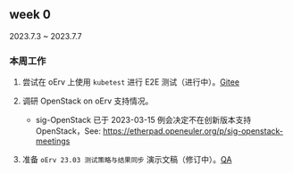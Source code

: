 ## week 0

2023.7.3 ~ 2023.7.7

### 本周工作

1. 尝试在 oErv 上使用 `kubetest` 进行 E2E 测试（进行中）。[Gitee](https://gitee.com/KevinMX/openeuler-riscv-2303-test/commit/069176111d42a5f29a0a0b08d3b94c1de4beba20)

2. 调研 OpenStack on oErv 支持情况。
    - sig-OpenStack 已于 2023-03-15 例会决定不在创新版本支持 OpenStack，See: https://etherpad.openeuler.org/p/sig-openstack-meetings

3. 准备 `oErv 23.03 测试策略与结果同步` 演示文稿（修订中）。[QA](/reports/month3/month3-QA.md)